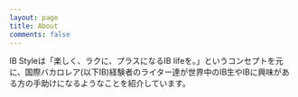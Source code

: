```yaml
---
layout: page
title: About
comments: false
---
```


IB Styleは「楽しく、ラクに、プラスになるIB lifeを。」というコンセプトを元に、国際バカロレア(以下IB)経験者のライター達が世界中のIB生やIBに興味がある方の手助けになるようなことを紹介しています。
